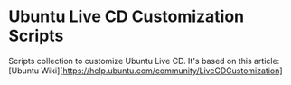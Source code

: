# Ubuntu Live CD Customization Scripts
Scripts collection to customize Ubuntu Live CD.
It's based on this article: [Ubuntu Wiki][https://help.ubuntu.com/community/LiveCDCustomization]
